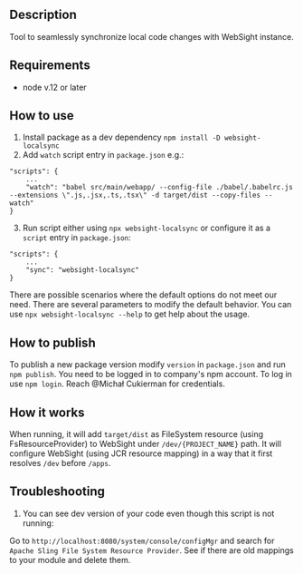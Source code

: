 ## Description

Tool to seamlessly synchronize local code changes with WebSight instance. 

## Requirements 
- node v.12 or later

## How to use
1. Install package as a dev dependency `npm install -D websight-localsync`
2. Add `watch` script entry in `package.json` e.g.:
```
"scripts": {
    ...
    "watch": "babel src/main/webapp/ --config-file ./babel/.babelrc.js --extensions \".js,.jsx,.ts,.tsx\" -d target/dist --copy-files --watch"
}
```
3. Run script either using `npx websight-localsync` or configure it as a `script` entry in `package.json`:
```
"scripts": {
    ...
    "sync": "websight-localsync"
}
```
There are possible scenarios where the default options do not meet our need. There are several parameters to modify the default behavior. You can use `npx websight-localsync --help` to get help about the usage.

## How to publish
To publish a new package version modify `version` in `package.json` and run `npm publish`.
You need to be logged in to company's npm account. To log in use `npm login`. Reach @Michał Cukierman for credentials.

## How it works
When running, it will add `target/dist` as FileSystem resource (using FsResourceProvider) to WebSight under `/dev/{PROJECT_NAME}` path. 
It will configure WebSight (using JCR resource mapping) in a way that it first resolves `/dev` before `/apps`.

## Troubleshooting
1. You can see dev version of your code even though this script is not running:

Go to `http://localhost:8080/system/console/configMgr` and search for `Apache Sling File System Resource Provider`. See if there are old mappings to your module and delete them.

